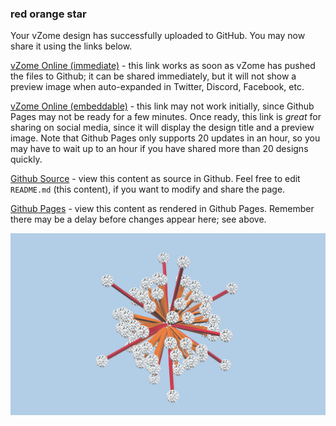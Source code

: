 ### red orange star

Your vZome design has successfully uploaded to GitHub.  You may now share it using the links below.

[vZome Online (immediate)][1] - this link works as soon as vZome has pushed the files to Github; it can be shared immediately, but it will not show a preview image when auto-expanded in Twitter, Discord, Facebook, etc.

[vZome Online (embeddable)][2] - this link may not work initially, since Github Pages may not be ready for a few minutes.  Once ready, this link is *great* for sharing on social media, since it will display the design title and a preview image.  Note that Github Pages only supports 20 updates in an hour, so you may have to wait up to an hour if you have shared more than 20 designs quickly.

[Github Source][3] - view this content as source in Github.  Feel free to edit `README.md` (this content), if you want to modify and share the page.

[Github Pages][4] - view this content as rendered in Github Pages.  Remember there may be a delay before changes appear here; see above.

![Image](red+orange+star.png)

[1]: https://vzome.com/app/?url=https://raw.githubusercontent.com/vorth/vzome-sharing/main/2021/06/29/10-50-39-red+orange+star/red+orange+star.vZome
[2]: https://vzome.com/app/embed.py?url=https://vorth.github.io/vzome-sharing/2021/06/29/10-50-39-red+orange+star/red+orange+star.vZome
[3]: https://github.com/vorth/vzome-sharing/tree/main/2021/06/29/10-50-39-red+orange+star/
[4]: https://vorth.github.io/vzome-sharing/2021/06/29/10-50-39-red+orange+star/
